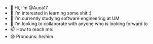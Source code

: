- 👋 Hi, I’m @Auca17
- 👀 I’m interested in learning some shit :)
- 🌱 I’m currently studying software engineering at UM
- 💞️ I’m looking to collaborate with anyone who is looking forward to
- 📫 How to reach me:
- 😄 Pronouns: he/him

<!---
Auca17/Auca17 is a ✨ special ✨ repository because its `README.md` (this file) appears on your GitHub profile.
You can click the Preview link to take a look at your changes.
--->
